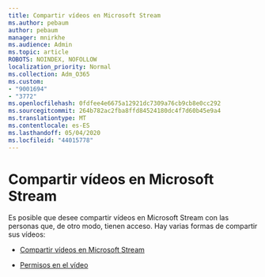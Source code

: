 ```yaml
---
title: Compartir vídeos en Microsoft Stream
ms.author: pebaum
author: pebaum
manager: mnirkhe
ms.audience: Admin
ms.topic: article
ROBOTS: NOINDEX, NOFOLLOW
localization_priority: Normal
ms.collection: Adm_O365
ms.custom:
- "9001694"
- "3772"
ms.openlocfilehash: 0fdfee4e6675a12921dc7309a76cb9cb8e0cc292
ms.sourcegitcommit: 264b782ac2fba8ffd84524180dc4f7d60b45e9a4
ms.translationtype: MT
ms.contentlocale: es-ES
ms.lasthandoff: 05/04/2020
ms.locfileid: "44015778"
---
```

# <a name="share-your-videos-in-microsoft-stream"></a>Compartir vídeos en Microsoft Stream

Es posible que desee compartir vídeos en Microsoft Stream con las personas que, de otro modo, tienen acceso. Hay varias formas de compartir sus vídeos:

- [Compartir vídeos en Microsoft Stream](https://docs.microsoft.com/stream/portal-share-video)

- [Permisos en el vídeo](https://docs.microsoft.com/stream/portal-share-video#permissions-on-your-video)
